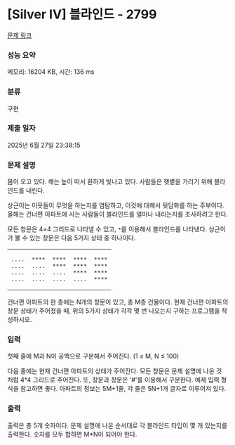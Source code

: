 # [Silver IV] 블라인드 - 2799 

[문제 링크](https://www.acmicpc.net/problem/2799) 

### 성능 요약

메모리: 16204 KB, 시간: 136 ms

### 분류

구현

### 제출 일자

2025년 6월 27일 23:38:15

### 문제 설명

<p>봄이 오고 있다. 해는 높이 떠서 환하게 빛나고 있다. 사람들은 햇볕을 가리기 위해 블라인드를 내린다.</p>

<p>상근이는 이웃들이 무엇을 하는지를 염탐하고, 이것에 대해서 뒷담화를 하는 주부이다. 올해는 건너편 아파트에 사는 사람들이 블라인드를 얼마나 내리는지를 조사하려고 한다. </p>

<p>모든 창문은 4×4 그리드로 나타낼 수 있고, <code>*</code>를 이용해서 블라인드를 나타낸다. 상근이가 볼 수 있는 창문은 다음 5가지 상태 중 하나이다.</p>

<table class="table table-bordered td-center">
	<tbody>
		<tr>
			<td>
			<pre>....
....
....
....</pre>
			</td>
			<td>
			<pre>****
....
....
​​​​​​​....</pre>
			</td>
			<td>
			<pre>****
****
....
​​​​​​​....</pre>
			</td>
			<td>
			<pre>****
****
****
​​​​​​​....</pre>
			</td>
			<td>
			<pre>****
****
****
​​​​​​​****</pre>
			</td>
		</tr>
	</tbody>
</table>

<p>건너편 아파트의 한 층에는 N개의 창문이 있고, 총 M층 건물이다. 현재 건너편 아파트의 창문 상태가 주어졌을 때, 위의 5가지 상태가 각각 몇 번 나오는지 구하는 프로그램을 작성하시오.</p>

### 입력 

 <p>첫째 줄에 M과 N이 공백으로 구분해서 주어진다. (1 ≤ M, N ≤ 100)</p>

<p>다음 줄에는 현재 건너편 아파트의 상태가 주어진다. 모든 창문은 문제 설명에 나온 것 처럼 4*4 그리드로 주어진다. 또, 창문과 창문은 '#'를 이용해서 구분한다. 예제 입력 형식을 참고하면 좋다. 아파트의 정보는 5M+1줄, 각 줄은 5N+1개 글자로 이루어져 있다.</p>

### 출력 

 <p>출력은 총 5개 숫자이다. 문제 설명에 나온 순서대로 각 블라인드 타입이 몇 개 있는지를 출력한다. 숫자를 모두 합하면 M*N이 되어야 한다.</p>

